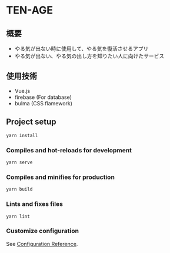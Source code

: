 # TEN-AGE

## 概要
- やる気が出ない時に使用して、やる気を復活させるアプリ
- やる気が出ない、やる気の出し方を知りたい人に向けたサービス

## 使用技術
- Vue.js
- firebase (For database)
- bulma (CSS flamework)

## Project setup
```
yarn install
```

### Compiles and hot-reloads for development
```
yarn serve
```

### Compiles and minifies for production
```
yarn build
```

### Lints and fixes files
```
yarn lint
```

### Customize configuration
See [Configuration Reference](https://cli.vuejs.org/config/).
